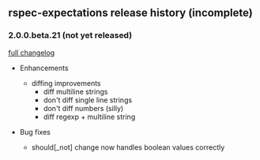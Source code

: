 ## rspec-expectations release history (incomplete)

### 2.0.0.beta.21 (not yet released)

[full changelog](http://github.com/rspec/rspec-expectations/compare/v2.0.0.beta.20...v2.0.0.beta.21)

* Enhancements
  * diffing improvements
    * diff multiline strings
    * don't diff single line strings
    * don't diff numbers (silly)
    * diff regexp + multiline string

* Bug fixes
  * should[_not] change now handles boolean values correctly

